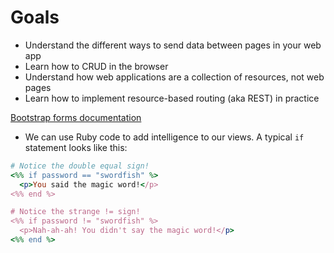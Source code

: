 # Goals

* Understand the different ways to send data between pages in your web app
* Learn how to CRUD in the browser
* Understand how web applications are a collection of resources, not web pages
* Learn how to implement resource-based routing (aka REST) in practice


[Bootstrap forms documentation](https://github.com/bootstrap-ruby/rails-bootstrap-forms)

* We can use Ruby code to add intelligence to our views.  A typical `if` statement looks like this:

``` ruby
# Notice the double equal sign!
<%% if password == "swordfish" %>
  <p>You said the magic word!</p>
<%% end %>

# Notice the strange != sign!
<%% if password != "swordfish" %>
  <p>Nah-ah-ah! You didn't say the magic word!</p>
<%% end %>
